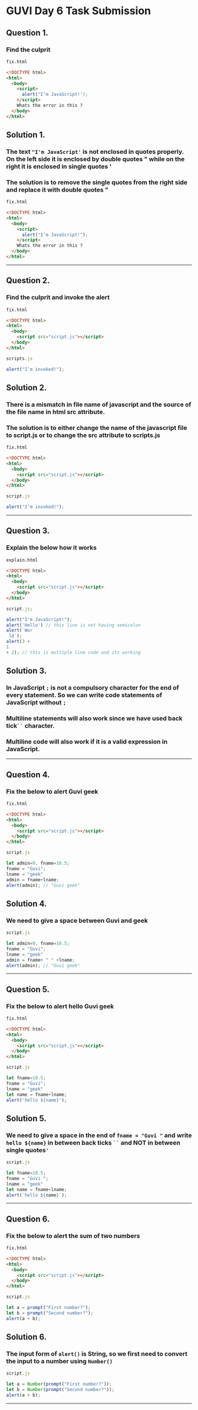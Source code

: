 # GUVI Day 6 Task Submission

## Question 1.

### Find the culprit

```html
fix.html

<!DOCTYPE html>
<html>
  <body>
    <script>
      alert("I’m JavaScript!');
    </script>
    Whats the error in this ?
  </body>
</html>
```

## Solution 1.

### The text `"I'm JavaScript'` is not enclosed in quotes properly. On the left side it is enclosed by double quotes " while on the right it is enclosed in single quotes '

### The solution is to remove the single quotes from the right side and replace it with double quotes "

```html
fix.html

<!DOCTYPE html>
<html>
  <body>
    <script>
      alert("I’m JavaScript!");
    </script>
    Whats the error in this ?
  </body>
</html>
```

---

## Question 2.

### Find the culprit and invoke the alert

```html
fix.html

<!DOCTYPE html>
<html>
  <body>
    <script src="script.js"></script>
  </body>
</html>
```

```js
scripts.js

alert("I’m invoked!");
```

## Solution 2.

### There is a mismatch in file name of javascript and the source of the file name in html src attribute.

### The solution is to either change the name of the javascript file to script.js or to change the src attribute to scripts.js

```html
fix.html

<!DOCTYPE html>
<html>
  <body>
    <script src="script.js"></script>
  </body>
</html>
```

```js
script.js

alert("I’m invoked!");
```

---

## Question 3.

### Explain the below how it works

```html
explain.html

<!DOCTYPE html>
<html>
  <body>
    <script src="script.js"></script>
  </body>
</html>
```

```js
script.js;

alert("I'm JavaScript!");
alert('Hello') // this line is not having semicolon
alert(`Wor
 ld`);
alert(3 + 
1 
+ 2); // this is multiple line code and its working
```

## Solution 3.

### In JavaScript `;` is not a compulsory character for the end of every statement. So we can write code statements of JavaScript without `;`

### Multiline statements will also work since we have used back tick` `` ` character.

### Multiline code will also work if it is a valid expression in JavaScript.
---

## Question 4.

### Fix the below to alert Guvi geek

```html
fix.html

<!DOCTYPE html>
<html>
  <body>
    <script src="script.js"></script>
  </body>
</html>
```

```js
script.js

let admin=9, fname=10.5; 
fname = "Guvi";
lname = "geek"
admin = fname+lname;
alert(admin); // "Guvi geek"
```

## Solution 4.

### We need to give a space between Guvi and geek

```js
script.js

let admin=9, fname=10.5; 
fname = "Guvi";
lname = "geek"
admin = fname+ " " +lname;
alert(admin); // "Guvi geek"
```
---

## Question 5.

### Fix the below to alert hello Guvi geek

```html
fix.html

<!DOCTYPE html>
<html>
  <body>
    <script src="script.js"></script>
  </body>
</html>
```

```js
script.js

let fname=10.5; 
fname = "Guvi";
lname = "geek"
let name = fname+lname;
alert('hello ${name}');
```

## Solution 5.

### We need to give a space in the end of `fname = "Guvi "` and write `hello ${name}` in between back ticks ` `` ` and NOT in between single quotes`'`

```js
script.js

let fname=10.5; 
fname = "Guvi ";
lname = "geek"
let name = fname+lname;
alert(`hello ${name}`);
```
---

## Question 6.

### Fix the below to alert the sum of two numbers

```html
fix.html

<!DOCTYPE html>
<html>
  <body>
    <script src="script.js"></script>
  </body>
</html>
```

```js
script.js

let a = prompt("First number?");
let b = prompt("Second number?");
alert(a + b);
```

## Solution 6.

### The input form of `alert()` is String, so we first need to convert the input to a number using `Number()`

```js
script.js

let a = Number(prompt("First number?"));
let b = Number(prompt("Second number?"));
alert(a + b);
```
---
